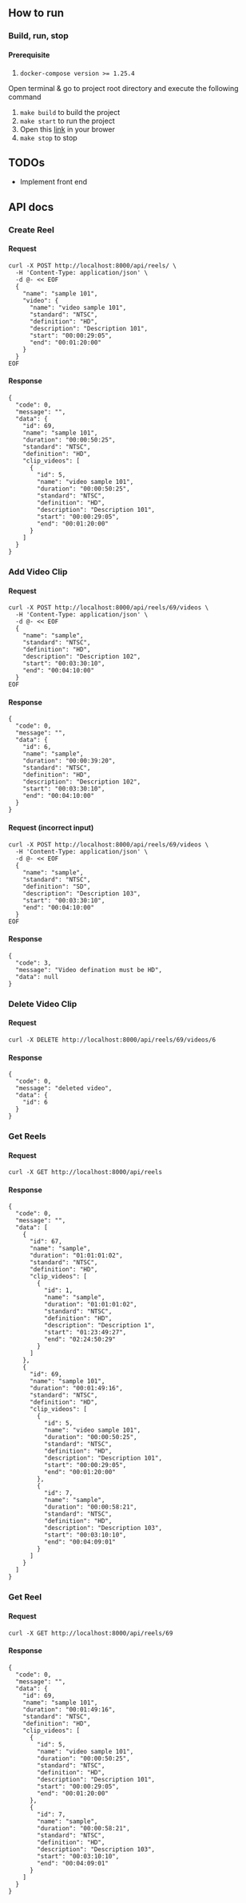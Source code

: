 ## How to run
### Build, run, stop
#### Prerequisite
1. `docker-compose version >= 1.25.4`

Open terminal & go to project root directory and execute the following command 

1. `make build` to build the project
2. `make start` to run the project
3. Open this [link](http://localhost:8000) in your brower
4. `make stop` to stop


## TODOs
 - Implement front end

## API docs
### Create Reel
#### Request
```
curl -X POST http://localhost:8000/api/reels/ \
  -H 'Content-Type: application/json' \
  -d @- << EOF
  {
    "name": "sample 101",
    "video": {
      "name": "video sample 101",
      "standard": "NTSC",
      "definition": "HD",
      "description": "Description 101",
      "start": "00:00:29:05",
      "end": "00:01:20:00"
    }
  }
EOF
```
#### Response
```
{
  "code": 0,
  "message": "",
  "data": {
    "id": 69,
    "name": "sample 101",
    "duration": "00:00:50:25",
    "standard": "NTSC",
    "definition": "HD",
    "clip_videos": [
      {
        "id": 5,
        "name": "video sample 101",
        "duration": "00:00:50:25",
        "standard": "NTSC",
        "definition": "HD",
        "description": "Description 101",
        "start": "00:00:29:05",
        "end": "00:01:20:00"
      }
    ]
  }
}
```

### Add Video Clip
#### Request
```
curl -X POST http://localhost:8000/api/reels/69/videos \
  -H 'Content-Type: application/json' \
  -d @- << EOF
  {
    "name": "sample",
    "standard": "NTSC",
    "definition": "HD",
    "description": "Description 102",
    "start": "00:03:30:10",
    "end": "00:04:10:00"
  }
EOF
```
#### Response
```
{
  "code": 0,
  "message": "",
  "data": {
    "id": 6,
    "name": "sample",
    "duration": "00:00:39:20",
    "standard": "NTSC",
    "definition": "HD",
    "description": "Description 102",
    "start": "00:03:30:10",
    "end": "00:04:10:00"
  }
}
```
#### Request (incorrect input)
```
curl -X POST http://localhost:8000/api/reels/69/videos \
  -H 'Content-Type: application/json' \
  -d @- << EOF
  {
    "name": "sample",
    "standard": "NTSC",
    "definition": "SD",
    "description": "Description 103",
    "start": "00:03:30:10",
    "end": "00:04:10:00"
  }
EOF
```
#### Response
```
{
  "code": 3,
  "message": "Video defination must be HD",
  "data": null
}
```
### Delete Video Clip
#### Request
```
curl -X DELETE http://localhost:8000/api/reels/69/videos/6
```
#### Response
```
{
  "code": 0,
  "message": "deleted video",
  "data": {
    "id": 6
  }
}
```

### Get Reels
#### Request
```
curl -X GET http://localhost:8000/api/reels
```
#### Response
```
{
  "code": 0,
  "message": "",
  "data": [
    {
      "id": 67,
      "name": "sample",
      "duration": "01:01:01:02",
      "standard": "NTSC",
      "definition": "HD",
      "clip_videos": [
        {
          "id": 1,
          "name": "sample",
          "duration": "01:01:01:02",
          "standard": "NTSC",
          "definition": "HD",
          "description": "Description 1",
          "start": "01:23:49:27",
          "end": "02:24:50:29"
        }
      ]
    },
    {
      "id": 69,
      "name": "sample 101",
      "duration": "00:01:49:16",
      "standard": "NTSC",
      "definition": "HD",
      "clip_videos": [
        {
          "id": 5,
          "name": "video sample 101",
          "duration": "00:00:50:25",
          "standard": "NTSC",
          "definition": "HD",
          "description": "Description 101",
          "start": "00:00:29:05",
          "end": "00:01:20:00"
        },
        {
          "id": 7,
          "name": "sample",
          "duration": "00:00:58:21",
          "standard": "NTSC",
          "definition": "HD",
          "description": "Description 103",
          "start": "00:03:10:10",
          "end": "00:04:09:01"
        }
      ]
    }
  ]
}
```

### Get Reel
#### Request
```
curl -X GET http://localhost:8000/api/reels/69
```
#### Response
```
{
  "code": 0,
  "message": "",
  "data": {
    "id": 69,
    "name": "sample 101",
    "duration": "00:01:49:16",
    "standard": "NTSC",
    "definition": "HD",
    "clip_videos": [
      {
        "id": 5,
        "name": "video sample 101",
        "duration": "00:00:50:25",
        "standard": "NTSC",
        "definition": "HD",
        "description": "Description 101",
        "start": "00:00:29:05",
        "end": "00:01:20:00"
      },
      {
        "id": 7,
        "name": "sample",
        "duration": "00:00:58:21",
        "standard": "NTSC",
        "definition": "HD",
        "description": "Description 103",
        "start": "00:03:10:10",
        "end": "00:04:09:01"
      }
    ]
  }
}
```